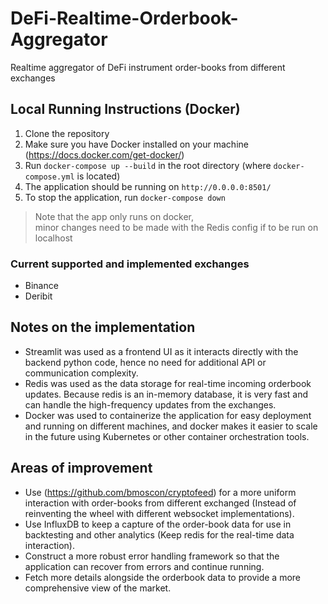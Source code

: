 # DeFi-Realtime-Orderbook-Aggregator
Realtime aggregator of DeFi instrument order-books from different exchanges

## Local Running Instructions (**Docker**)
1. Clone the repository
2. Make sure you have Docker installed on your machine (https://docs.docker.com/get-docker/)
3. Run `docker-compose up --build` in the root directory (where `docker-compose.yml` is located)
4. The application should be running on `http://0.0.0.0:8501/`
5. To stop the application, run `docker-compose down`
> Note that the app only runs on docker,  
> minor changes need to be made with the Redis config if to be run on localhost

### Current supported and implemented exchanges
- Binance
- Deribit


## Notes on the implementation
- Streamlit was used as a frontend UI as it interacts directly with the backend python code, hence no need for additional API or communication complexity.
- Redis was used as the data storage for real-time incoming orderbook updates. Because redis is an in-memory database, it is very fast and can handle the high-frequency updates from the exchanges.
- Docker was used to containerize the application for easy deployment and running on different machines, and docker makes it easier to scale in the future using Kubernetes or other container orchestration tools.

## Areas of improvement
- Use (https://github.com/bmoscon/cryptofeed) for a more uniform interaction with order-books from different exchanged (Instead of reinventing the wheel with different websocket implementations).
- Use InfluxDB to keep a capture of the order-book data for use in backtesting and other analytics (Keep redis for the real-time data interaction).
- Construct a more robust error handling framework so that the application can recover from errors and continue running.
- Fetch more details alongside the orderbook data to provide a more comprehensive view of the market.
